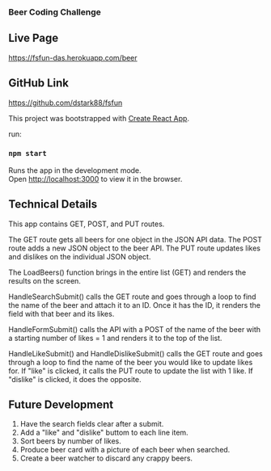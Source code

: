### Beer Coding Challenge

## Live Page
https://fsfun-das.herokuapp.com/beer

## GitHub Link
https://github.com/dstark88/fsfun

This project was bootstrapped with [Create React App](https://github.com/facebook/create-react-app).

run:
### `npm start`

Runs the app in the development mode.<br>
Open [http://localhost:3000](http://localhost:3000) to view it in the browser.

## Technical Details
This app contains GET, POST, and PUT routes.

The GET route gets all beers for one object in the JSON API data.
The POST route adds a new JSON object to the beer API.
The PUT route updates likes and dislikes on the individual JSON object.

The LoadBeers() function brings in the entire list (GET) and renders the results on the screen.

HandleSearchSubmit() calls the GET route and goes through a loop to find the name of the beer and
attach it to an ID.  Once it has the ID, it renders the field with that beer and its likes.

HandleFormSubmit() calls the API with a POST of the name of the beer with a starting number of likes = 1 and renders it to the top of the list.

HandleLikeSubmit() and HandleDislikeSubmit() calls the GET route and goes through a loop to find the name of the beer you would like to update likes for.  If "like" is clicked, it calls the PUT route to update the list with 1 like.  If "dislike" is clicked, it does the opposite.

## Future Development
1.  Have the search fields clear after a submit.
2.  Add a "like" and "dislike" buttom to each line item.
3.  Sort beers by number of likes.
4.  Produce beer card with a picture of each beer when searched.
5.  Create a beer watcher to discard any crappy beers.